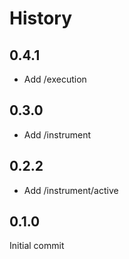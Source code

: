 # History

## 0.4.1

* Add /execution

## 0.3.0

* Add /instrument

## 0.2.2

* Add /instrument/active

## 0.1.0

Initial commit